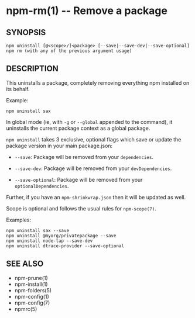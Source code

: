 npm-rm(1) -- Remove a package
=============================

## SYNOPSIS

    npm uninstall [@<scope>/]<package> [--save|--save-dev|--save-optional]
    npm rm (with any of the previous argument usage)

## DESCRIPTION

This uninstalls a package, completely removing everything npm installed
on its behalf.

Example:

    npm uninstall sax

In global mode (ie, with `-g` or `--global` appended to the command),
it uninstalls the current package context as a global package.

`npm uninstall` takes 3 exclusive, optional flags which save or update
the package version in your main package.json:

* `--save`: Package will be removed from your `dependencies`.

* `--save-dev`: Package will be removed from your `devDependencies`.

* `--save-optional`: Package will be removed from your `optionalDependencies`.

Further, if you have an `npm-shrinkwrap.json` then it will be updated as
well.

Scope is optional and follows the usual rules for `npm-scope(7)`.

Examples:

    npm uninstall sax --save
    npm uninstall @myorg/privatepackage --save
    npm uninstall node-tap --save-dev
    npm uninstall dtrace-provider --save-optional

## SEE ALSO

* npm-prune(1)
* npm-install(1)
* npm-folders(5)
* npm-config(1)
* npm-config(7)
* npmrc(5)

